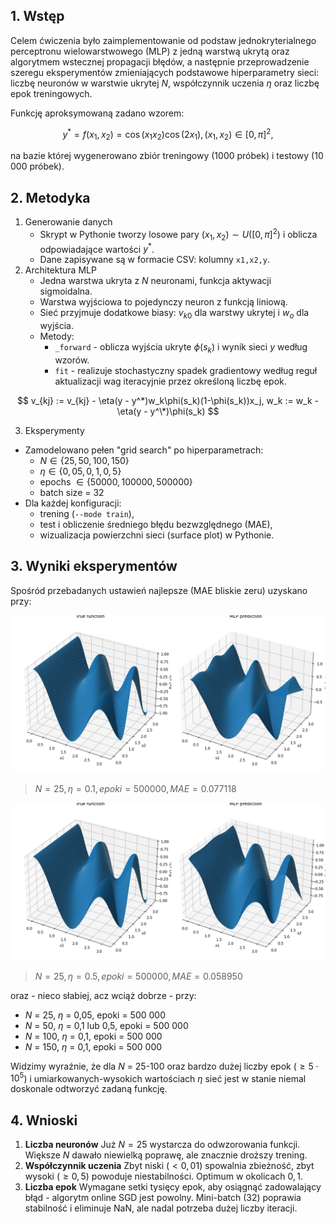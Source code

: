 ## 1. Wstęp

Celem ćwiczenia było zaimplementowanie od podstaw jednokryterialnego perceptronu wielowarstwowego (MLP)
z jedną warstwą ukrytą oraz algorytmem wstecznej propagacji błędów,
a następnie przeprowadzenie szeregu eksperymentów zmieniających podstawowe hiperparametry sieci:
liczbę neuronów w warstwie ukrytej $N$, współczynnik uczenia $\eta$ oraz liczbę epok treningowych.

Funkcję aproksymowaną zadano wzorem:

$$
y^* = f(x_1, x_2) = \cos(x_1x_2)\cos(2x_1), (x_1,x_2) \in [0,\pi]^2,
$$

na bazie której wygenerowano zbiór treningowy (1000 próbek) i testowy (10 000 próbek).

## 2. Metodyka

1. Generowanie danych
   - Skrypt w Pythonie tworzy losowe pary $(x_1, x_2) \sim U([0,\pi]^2)$ i oblicza odpowiadające wartości $y^*$.
   - Dane zapisywane są w formacie CSV: kolumny `x1,x2,y`.
2. Architektura MLP
   - Jedna warstwa ukryta z $N$ neuronami, funkcja aktywacji sigmoidalna.
   - Warstwa wyjściowa to pojedynczy neuron z funkcją liniową.
   - Sieć przyjmuje dodatkowe biasy: $v_{k0}$ dla warstwy ukrytej i $w_o$ dla wyjścia.
   - Metody:
     - `_forward` - oblicza wyjścia ukryte $\phi(s_k)$ i wynik sieci $y$ według wzorów.
     - `fit` - realizuje stochastyczny spadek gradientowy według reguł aktualizacji wag iteracyjnie przez określoną liczbę epok.
       
$$
v_{kj} := v_{kj} - \eta(y - y^*)w_k\phi(s_k)(1-\phi(s_k))x_j, w_k := w_k - \eta(y - y^\*)\phi(s_k) 
$$

3. Eksperymenty

- Zamodelowano pełen "grid search" po hiperparametrach:
  - $N \in \{25, 50, 100, 150\}$
  - $\eta \in \{0,05, 0,1, 0,5\}$
  - epochs $\in \{50000, 100000, 500000\}$
  - batch size = 32
- Dla każdej konfiguracji:
  - trening (`--mode train`),
  - test i obliczenie średniego błędu bezwzględnego (MAE),
  - wizualizacja powierzchni sieci (surface plot) w Pythonie.

## 3. Wyniki eksperymentów

Spośród przebadanych ustawień najlepsze (MAE bliskie zeru) uzyskano przy:

![surf_n25_e0.1_ep500000](https://raw.githubusercontent.com/MASSHUU12/si/refs/heads/master/lab7/assets/surf_n25_e0.1_ep500000.png)

> $N = 25, \eta = 0.1, epoki = 500000, MAE = 0.077118$

![surf_n25_e0.5_ep500000](https://raw.githubusercontent.com/MASSHUU12/si/refs/heads/master/lab7/assets/surf_n25_e0.5_ep500000.png)

> $N = 25, \eta = 0.5, epoki = 500000, MAE = 0.058950$

oraz - nieco słabiej, acz wciąż dobrze - przy:
- $N$ = 25, $\eta$ = 0,05, epoki = 500 000
- $N$ = 50, $\eta$ = 0,1 lub 0,5, epoki = 500 000
- $N$ = 100, $\eta$ = 0,1, epoki = 500 000
- $N$ = 150, $\eta$ = 0,1, epoki = 500 000

Widzimy wyraźnie, że dla $N$ = 25-100 oraz bardzo dużej liczby epok ($\geq 5 \cdot 10^5$)
i umiarkowanych-wysokich wartościach $\eta$ sieć jest w stanie niemal doskonale odtworzyć zadaną funkcję.

## 4. Wnioski

1. **Liczba neuronów**
  Już $N = 25$ wystarcza do odwzorowania funkcji. Większe $N$ dawało niewielką poprawę, ale znacznie droższy trening.
2. **Współczynnik uczenia**
   Zbyt niski ($< 0,01$) spowalnia zbieżność, zbyt wysoki ($\geq 0,5$) powoduje niestabilności.
   Optimum w okolicach $0,1$.
3. **Liczba epok**
   Wymagane setki tysięcy epok, aby osiągnąć zadowalający błąd - algorytm online SGD jest powolny.
   Mini-batch (32) poprawia stabilność i eliminuje NaN, ale nadal potrzeba dużej liczby iteracji.
